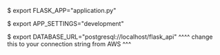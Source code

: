 $ export FLASK_APP="application.py"

$ export APP_SETTINGS="development"

$ export DATABASE_URL="postgresql://localhost/flask_api"
^^^^ change this to your connection string from AWS ^^^

